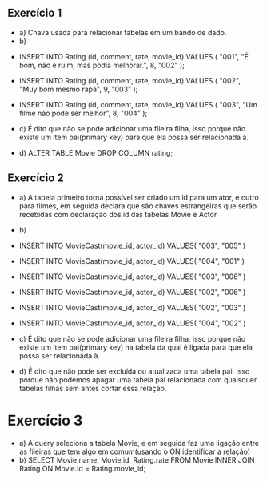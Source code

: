 ## Exercício 1

* a) Chava usada para relacionar tabelas em um bando de dado.
* b) 
- INSERT INTO Rating (id, comment, rate, movie_id) 
VALUES (
		"001",
    "É bom, não é ruim, mas podia melhorar.",
    8,
		"002"
);

- INSERT INTO Rating (id, comment, rate, movie_id) 
VALUES (
		"002",
    "Muy bom mesmo rapá",
    9,
		"003"
);

- INSERT INTO Rating (id, comment, rate, movie_id) 
VALUES (
		"003",
    "Um filme não pode ser melhor",
    8,
		"004"
);

* c) É dito que não se pode adicionar uma fileira filha, isso porque não existe um item pai(primary key) para que ela possa ser relacionada à.

* d) ALTER TABLE Movie DROP COLUMN rating;

## Exercício 2

* a) A tabela primeiro torna possível ser criado um id para um ator, e outro para filmes, em seguida
declara que são chaves estrangeiras que serão recebidas com declaração dos id das tabelas Movie e Actor

* b)

- INSERT INTO MovieCast(movie_id, actor_id)
VALUES(
		"003",
    "005"
)
- INSERT INTO MovieCast(movie_id, actor_id)
VALUES(
		"004",
    "001"
)

- INSERT INTO MovieCast(movie_id, actor_id)
VALUES(
		"003",
    "006"
)

- INSERT INTO MovieCast(movie_id, actor_id)
VALUES(
		"002",
    "006"
)

- INSERT INTO MovieCast(movie_id, actor_id)
VALUES(
		"002",
    "003"
)

- INSERT INTO MovieCast(movie_id, actor_id)
VALUES(
		"004",
    "002"
)

* c) É dito que não se pode adicionar uma fileira filha, isso porque não existe um item pai(primary key) na tabela da qual é ligada para que ela possa ser relacionada à.

* d) É dito que não pode ser excluída ou atualizada uma tabela pai. Isso porque não podemos apagar
uma tabela pai relacionada com quaisquer tabelas filhas sem antes cortar essa relação.

# Exercício 3

* a) A query seleciona a tabela Movie, e em seguida faz uma ligação entre as fileiras que tem algo em
comum(usando o ON identificar a relação)
* b) SELECT Movie.name, Movie.id, Rating.rate FROM Movie 
INNER JOIN Rating ON Movie.id = Rating.movie_id;
